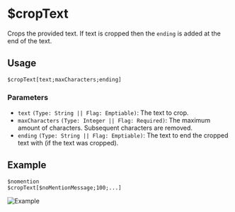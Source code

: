 # $cropText
Crops the provided text. If text is cropped then the `ending` is added at the end of the text.

## Usage
```
$cropText[text;maxCharacters;ending]
```

### Parameters
- `text` `(Type: String || Flag: Emptiable)`: The text to crop.
- `maxCharacters` `(Type: Integer || Flag: Required)`: The maximum amount of characters. Subsequent characters are removed.
- `ending` `(Type: String || Flag: Emptiable)`: The text to end the cropped text with (if the text was cropped).

## Example
```
$nomention
$cropText[$noMentionMessage;100;...]
```

![Example](https://user-images.githubusercontent.com/69215413/122798403-8d22f700-d28e-11eb-90c5-4473ed43dd62.png)
